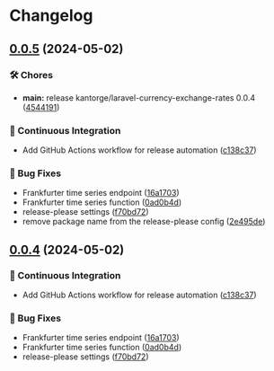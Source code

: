 # Changelog

## [0.0.5](https://github.com/kantorge/laravel-currency-exchange-rates/compare/v0.0.4...v0.0.5) (2024-05-02)


### 🛠️ Chores

* **main:** release kantorge/laravel-currency-exchange-rates 0.0.4 ([4544191](https://github.com/kantorge/laravel-currency-exchange-rates/commit/4544191229a8a19e50c265efcd268f44803badb9))


### 🎡 Continuous Integration

* Add GitHub Actions workflow for release automation ([c138c37](https://github.com/kantorge/laravel-currency-exchange-rates/commit/c138c3714e161e4ac04103a816bc09e3f12a5e0f))


### 🐛 Bug Fixes

* Frankfurter time series endpoint ([16a1703](https://github.com/kantorge/laravel-currency-exchange-rates/commit/16a170350d52217965a6207820030f5fe6f8c4cc))
* Frankfurter time series function ([0ad0b4d](https://github.com/kantorge/laravel-currency-exchange-rates/commit/0ad0b4d1db518f70710c9f90eb36768aecb9fab5))
* release-please settings ([f70bd72](https://github.com/kantorge/laravel-currency-exchange-rates/commit/f70bd72ee085464758cd52bde70f748ea06ac2a7))
* remove package name from the release-please config ([2e495de](https://github.com/kantorge/laravel-currency-exchange-rates/commit/2e495dea26252d6e6339c6725314ecba75f70704))

## [0.0.4](https://github.com/kantorge/laravel-currency-exchange-rates/compare/kantorge/laravel-currency-exchange-rates-v0.0.3...kantorge/laravel-currency-exchange-rates-v0.0.4) (2024-05-02)


### 🎡 Continuous Integration

* Add GitHub Actions workflow for release automation ([c138c37](https://github.com/kantorge/laravel-currency-exchange-rates/commit/c138c3714e161e4ac04103a816bc09e3f12a5e0f))


### 🐛 Bug Fixes

* Frankfurter time series endpoint ([16a1703](https://github.com/kantorge/laravel-currency-exchange-rates/commit/16a170350d52217965a6207820030f5fe6f8c4cc))
* Frankfurter time series function ([0ad0b4d](https://github.com/kantorge/laravel-currency-exchange-rates/commit/0ad0b4d1db518f70710c9f90eb36768aecb9fab5))
* release-please settings ([f70bd72](https://github.com/kantorge/laravel-currency-exchange-rates/commit/f70bd72ee085464758cd52bde70f748ea06ac2a7))
